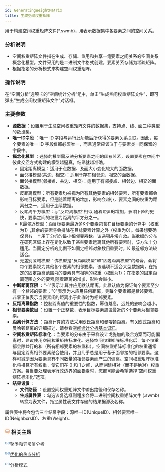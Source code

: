 ```yaml
---
id: GeneratingWeightMatrix
title: 生成空间权重矩阵
---
```

用于构建空间权重矩阵文件(*.swmb)，用表示数据集中各要素之间的空间关系。

### 分析说明

  * 空间权重矩阵文件指在生成、存储、重用和共享一组要素之间关系的空间关系概念化模型。文件采用的是二进制文件格式创建，要素关系存储为稀疏矩阵。
  * 根据指定的分析模式来构建空间权重矩阵。

### 操作说明

在“空间分析”选项卡的“空间统计分析”组中，单击“生成空间权重矩阵文件”，即可弹出“生成空间权重矩阵文件”对话框。

### 主要参数

  * **源数据** ：设置用于生成空间权重矩阵文件的数据集，支持点、线、面三种类型的数据集。
  * **唯一ID字段** ：唯一 ID 字段与运行此功能后所获得的要素关系关联。因此，每个要素的唯一 ID 字段值都必须唯一，而且通常应该位于与要素类一同保留的字段中。
  * **概念化模型** ：选择的模型需反映分析要素之间的固有关系，设置要素在空间中彼此交互方式构建的模型越逼真，结果就越准确。 
    * 固定距离模型：适用于点数据、及面大小变化较大的面数据。
    * 面邻接模型(共边、相交)：适用于存在相邻边、相交的面数据。
    * 面邻接模型(邻接点、共边、相交)：适用于有邻接点、相邻边、相交的面数据。
    * 反距离模型：所有要素均被视为所有其他要素的相邻要素，所有要素都会影响目标要素，但是随着距离的增加，影响会越小，要素之间的权重为距离分之一，适用于连续数据。
    * 反距离平方模型：与"反距离模型"相似,随着距离的增加，影响下降的更快，要素之间的权重为距离的平方分之一。
    * K最邻近模型：距目标要素最近的K个要素包含在目标要素的计算中（权重为1）,其余的要素将会排除在目标要素计算之外（权重为0）。如果想要确保具有一个用于分析的最小相邻要素数，该选项非常有效。当数据的分布在研究区域上存在变化以致于某些要素远离其他所有要素时，该方法十分适用。当固定分析的比例不如固定相邻对象数目重要时，K 最近邻方法较适合。
    * 无差别区域模型：该模型是"反距离模型"和"固定距离模型"的结合，会将每个要素视为其他各个要素的相邻要素，该选项不适合大型数据集，在指定的固定距离范围内的要素具有相等的权重（权重为1）；在指定的固定距离范围之外的要素,随着距离的增加，影响会越小。
  * **中断距离容限** ："-1"表示计算并应用默认距离，此默认值为保证每个要素至少有一个相邻的要素；"0"表示为未应用任何距离，则每个要素都是相邻要素。非零正值表示当要素间的距离小于此值时为相邻要素。
  * **反距离幂指数** ：控制距离值的重要性的指数，幂值越高，远处的影响会越小。
  * **相邻要素数目** ：设置一个正整数，表示目标要素周围最近的K个要素为相邻要素。
  * **距离计算方法** ：距离计算的方法采用欧氏距离和曼哈顿距离。有关欧式距离和曼哈顿距离的详细描述，请参看[空间统计分析基本词汇](BasicVocabulary.html#8)。
  * **空间权重矩阵标准化** ：当要素的分布由于采样设计或施加的聚合方案而可能偏离时，建议使用空间权重矩阵标准化。选择空间权重矩阵标准化后，每个权重都会除以行的和（所有相邻要素的权重和）。空间权重矩阵标准化的权重通常与固定距离相邻要素结合使用，并且几乎总是用于基于面邻接的相邻要素。这样可减少因为要素具有不同数量的相邻要素而产生的偏离。空间权重矩阵标准化将换算所有权重，使它们在 0 和 1 之间，从而创建相对（而不是绝对）权重方案。每当要处理表示行政边界的面要素时，您都可能会希望选择“空间权重矩阵标准化”选项。
  * **结果设置** ： 
    * **文件路径** ：设置空间权重矩阵文件输出路径和保存名称。
    * **生成属性表** ：勾选该复选框则程序会将二进制空间权重矩阵文件 (.swmb) 转换为表文件，指定属性表文件存储的结果据源及名称。 

属性表中将会包含三个结果字段：源唯一ID(UniqueID)、相邻要素唯一ID(NeighborsID)、权重(Weight)。

### ![](img/seealso.png) 相关主题

![](img/smalltitle.png)[聚类和异常值分析](ClusterOutlierAnalyst.html)

![](img/smalltitle.png)[优化的热点分析](OptimizedHotSpotAnalyst.html)

![](img/smalltitle.png)[分析模式](AnalyzingPatterns.html)



